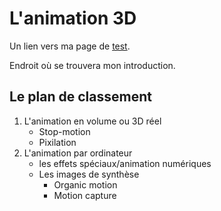 # L'animation 3D

Un lien vers ma page de [test](test.md).

Endroit où se trouvera mon introduction.

## Le plan de classement
1. L'animation en volume ou 3D réel
    - Stop-motion
    - Pixilation
2. L'animation par ordinateur
    - les effets spéciaux/animation numériques
    - Les images de synthèse
        * Organic motion
        * Motion capture
